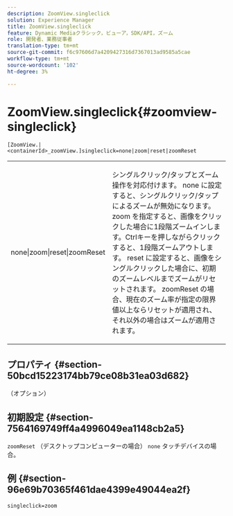 ```yaml
---
description: ZoomView.singleclick
solution: Experience Manager
title: ZoomView.singleclick
feature: Dynamic Mediaクラシック，ビューア，SDK/API，ズーム
role: 開発者、業務従事者
translation-type: tm+mt
source-git-commit: f6c97606d7a4209427316d7367013ad9585a5cae
workflow-type: tm+mt
source-wordcount: '102'
ht-degree: 3%

---
```



# ZoomView.singleclick{#zoomview-singleclick}

`[ZoomView.|<containerId>_zoomView.]singleclick=none|zoom|reset|zoomReset`

<table id="table_82C9252157DB41B5B98505855975D2F5"> 
 <tbody> 
  <tr> 
   <td colname="col1"> <p> <span class="codeph"> none|zoom|reset|zoomReset  </span> </p> </td> 
   <td colname="col2"> <p> シングルクリック/タップとズーム操作を対応付けます。<span class="codeph"> none </span>に設定すると、シングルクリック/タップによるズームが無効になります。 <span class="codeph"> zoom </span>を指定すると、画像をクリックした場合に1段階ズームインします。Ctrlキーを押しながらクリックすると、1段階ズームアウトします。 <span class="codeph"> reset </span>に設定すると、画像をシングルクリックした場合に、初期のズームレベルまでズームがリセットされます。 <span class="codeph"> zoomReset </span>の場合、現在のズーム率が指定の限界値以上ならリセットが適用され、それ以外の場合はズームが適用されます。 </p> </td> 
  </tr> 
 </tbody> 
</table>

## プロパティ {#section-50bcd15223174bb79ce08b31ea03d682}

（オプション）

## 初期設定 {#section-7564169749ff4a4996049ea1148cb2a5}

`zoomReset` （デスクトップコンピューターの場合） `none` タッチデバイスの場合。

## 例 {#section-96e69b70365f461dae4399e49044ea2f}

`singleclick=zoom`
